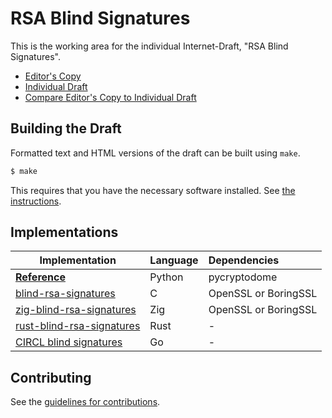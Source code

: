 # RSA Blind Signatures

This is the working area for the individual Internet-Draft, "RSA Blind Signatures".

* [Editor's Copy](https://cfrg.github.io/draft-irtf-cfrg-blind-signatures/#go.draft-irtf-cfrg-rsa-blind-signatures.html)
* [Individual Draft](https://tools.ietf.org/html/draft-irtf-cfrg-rsa-blind-signatures)
* [Compare Editor's Copy to Individual Draft](https://cfrg.github.io/draft-irtf-cfrg-blind-signatures/#go.draft-irtf-cfrg-rsa-blind-signatures.diff)

## Building the Draft

Formatted text and HTML versions of the draft can be built using `make`.

```sh
$ make
```

This requires that you have the necessary software installed.  See
[the instructions](https://github.com/martinthomson/i-d-template/blob/master/doc/SETUP.md).

## Implementations

| Implementation                                                                                       | Language | Dependencies         |
| ---------------------------------------------------------------------------------------------------- | :------- | :------------------- |
| [**Reference**](https://github.com/cfrg/draft-irtf-cfrg-blind-signatures/blob/master/poc/rsabssa.py) | Python   | pycryptodome         |
| [blind-rsa-signatures](https://github.com/jedisct1/blind-rsa-signatures)                             | C        | OpenSSL or BoringSSL |
| [zig-blind-rsa-signatures](https://github.com/jedisct1/zig-blind-rsa-signatures)                     | Zig      | OpenSSL or BoringSSL |
| [rust-blind-rsa-signatures](https://github.com/jedisct1/rust-blind-rsa-signatures)                   | Rust     | -                    |
| [CIRCL blind signatures](https://github.com/cloudflare/circl/tree/master/blindsign)                  | Go       | -                    |

## Contributing

See the
[guidelines for contributions](https://github.com/cfrg/draft-irtf-cfrg-blind-signatures/blob/master/CONTRIBUTING.md).
